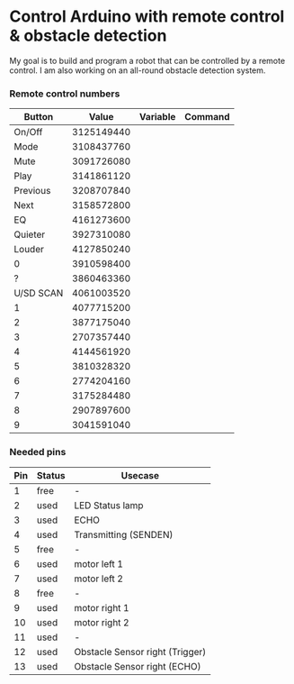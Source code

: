 # Control Arduino with remote control & obstacle detection
My goal is to build and program a robot that can be controlled by a remote control. I am also working on an all-round obstacle detection system.
### Remote control numbers

| Button | Value | Variable | Command |
| ------ | ------ | ------ | ------ |
|     On/Off    |  3125149440        |        |        |
|     Mode      |  3108437760        |        |        |
|     Mute      |  3091726080        |        |        |
|     Play      |  3141861120        |        |        |
|     Previous  |  3208707840        |        |        |
|     Next      |  3158572800          |        |        |
|     EQ        |  4161273600            |        |        |
|     Quieter   |  3927310080       |        |        |
|     Louder    |  4127850240        |        |        |
|     0         |  3910598400              |       |        |
|     ?         |  3860463360              |       |        |
|     U/SD SCAN |  4061003520      |        |        |
|     1         |  4077715200                  |        |        |
|     2         |  3877175040      |        |        |
|     3         |  2707357440      |        |        |
|     4         |  4144561920      |        |        |
|     5         |  3810328320      |        |        |
|     6         |  2774204160      |        |        |
|     7         |  3175284480      |        |        |
|     8         |  2907897600      |        |        |
|     9         |  3041591040      |        |        |


### Needed pins

| Pin | Status | Usecase | 
| ------ | ------ | ------ |
|     1    |  free        | -       | 
|     2    |  used        | LED Status lamp       | 
|     3    |  used        | ECHO       | 
|     4    |  used        | Transmitting (SENDEN)       | 
|     5    |  free        | -       | 
|     6    |  used        | motor left 1       | 
|     7    |  used        | motor left 2       | 
|     8    |  free        | -       | 
|     9    |  used        | motor right 1       | 
|     10   |  used        | motor right 2       | 
|     11   |  used        | -       | 
|     12   |  used        | Obstacle Sensor right (Trigger)       | 
|     13   |  used        | Obstacle Sensor right (ECHO)      | 
